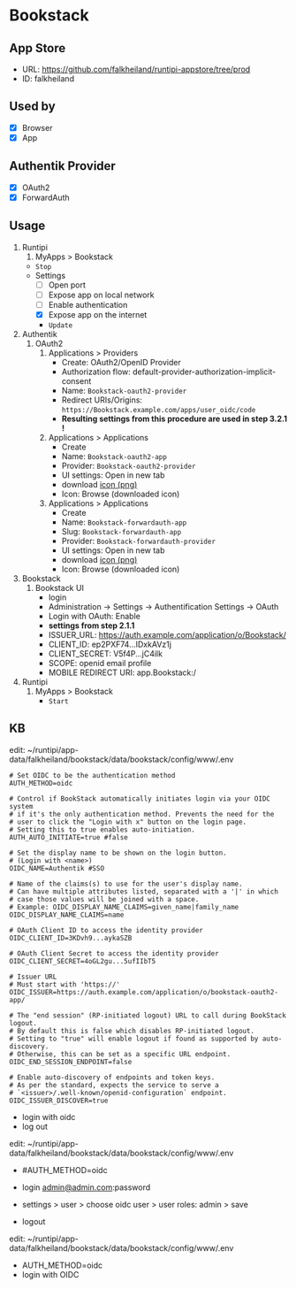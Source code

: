 # Bookstack

## App Store

- URL: https://github.com/falkheiland/runtipi-appstore/tree/prod
- ID: falkheiland

## Used by

- [x] Browser
- [x] App

## Authentik Provider

- [x] OAuth2
- [x] ForwardAuth

## Usage

1. Runtipi
    1. MyApps > Bookstack
    - `Stop`
    - Settings
      - [ ] Open port
      - [ ] Expose app on local network
      - [ ] Enable authentication
      - [x] Expose app on the internet
      - `Update`
2. Authentik
    1. OAuth2
        1. Applications > Providers
            - Create: OAuth2/OpenID Provider
            - Authorization flow: default-provider-authorization-implicit-consent
            - Name: `Bookstack-oauth2-provider`
            - Redirect URIs/Origins: `https://Bookstack.example.com/apps/user_oidc/code`
            - **Resulting settings from this procedure are used in step 3.2.1 !**
        2. Applications > Applications
            - Create
            - Name: `Bookstack-oauth2-app`
            - Provider: `Bookstack-oauth2-provider`
            - UI settings: Open in new tab
            - download [icon (png)](https://selfh.st/icons/)
            - Icon: Browse (downloaded icon)
        3. Applications > Applications
            - Create
            - Name: `Bookstack-forwardauth-app`
            - Slug: `Bookstack-forwardauth-app`
            - Provider: `Bookstack-forwardauth-provider`
            - UI settings: Open in new tab
            - download [icon (png)](https://selfh.st/icons/)
            - Icon: Browse (downloaded icon)
3. Bookstack
    1. Bookstack UI
        - login
        - Administration -> Settings -> Authentification Settings -> OAuth
        - Login with OAuth: Enable
        - **settings from step 2.1.1**
        - ISSUER_URL: https://auth.example.com/application/o/Bookstack/
        - CLIENT_ID: ep2PXF74...IDxkAVz1j
        - CLIENT_SECRET: V5f4P...jC4ilk
        - SCOPE: openid email profile
        - MOBILE REDIRECT URI: app.Bookstack:/
4. Runtipi
    1. MyApps > Bookstack
        - `Start`

## KB


edit: ~/runtipi/app-data/falkheiland/bookstack/data/bookstack/config/www/.env

```
# Set OIDC to be the authentication method
AUTH_METHOD=oidc

# Control if BookStack automatically initiates login via your OIDC system 
# if it's the only authentication method. Prevents the need for the
# user to click the "Login with x" button on the login page.
# Setting this to true enables auto-initiation.
AUTH_AUTO_INITIATE=true #false

# Set the display name to be shown on the login button.
# (Login with <name>)
OIDC_NAME=Authentik #SSO

# Name of the claims(s) to use for the user's display name.
# Can have multiple attributes listed, separated with a '|' in which 
# case those values will be joined with a space.
# Example: OIDC_DISPLAY_NAME_CLAIMS=given_name|family_name
OIDC_DISPLAY_NAME_CLAIMS=name

# OAuth Client ID to access the identity provider
OIDC_CLIENT_ID=3KDvh9...aykaSZB

# OAuth Client Secret to access the identity provider
OIDC_CLIENT_SECRET=4oGL2gu...5ufIIbT5

# Issuer URL
# Must start with 'https://'
OIDC_ISSUER=https://auth.example.com/application/o/bookstack-oauth2-app/

# The "end session" (RP-initiated logout) URL to call during BookStack logout.
# By default this is false which disables RP-initiated logout.
# Setting to "true" will enable logout if found as supported by auto-discovery.
# Otherwise, this can be set as a specific URL endpoint.
OIDC_END_SESSION_ENDPOINT=false

# Enable auto-discovery of endpoints and token keys.
# As per the standard, expects the service to serve a 
# `<issuer>/.well-known/openid-configuration` endpoint.
OIDC_ISSUER_DISCOVER=true
```

- login with oidc
- log out

edit: ~/runtipi/app-data/falkheiland/bookstack/data/bookstack/config/www/.env

- #AUTH_METHOD=oidc

- login admin@admin.com:password
- settings > user > choose oidc user > user roles: admin > save
- logout

edit: ~/runtipi/app-data/falkheiland/bookstack/data/bookstack/config/www/.env

- AUTH_METHOD=oidc
- login with OIDC